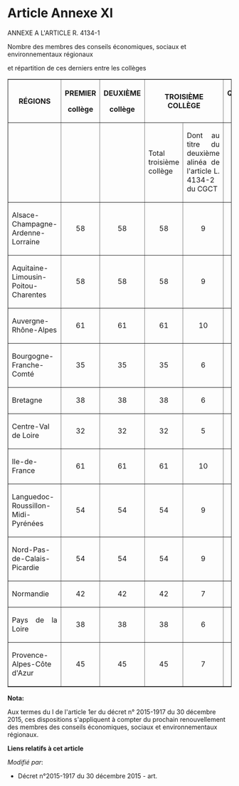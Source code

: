 # Article Annexe XI

ANNEXE A L'ARTICLE R. 4134-1

Nombre des membres des conseils économiques, sociaux et environnementaux régionaux

et répartition de ces derniers entre les collèges 

<table border="1">
  <tbody>
    <tr>
      <th>RÉGIONS 

</th>
      <th>

PREMIER 

collège 

</th>
      <th>

DEUXIÈME 

collège 

</th>
      <th colspan="2">

TROISIÈME COLLÈGE 

</th>
      <th>

QUATRIÈME 

collège 

</th>
      <th>

TOTAL 

</th>
    </tr>
    <tr>
      <td align="left" valign="middle"> </td>
      <td align="left" valign="middle"> </td>
      <td align="left" valign="middle"> </td>
      <td align="justify" valign="middle">

Total troisième collège 

</td>
      <td align="justify" valign="middle">

Dont au titre du deuxième alinéa de l'article L. 4134-2 du CGCT 

</td>
      <td align="left" valign="middle"> </td>
      <td align="left" valign="middle"> </td>
    </tr>
    <tr>
      <td align="justify" valign="middle">

Alsace-Champagne-Ardenne-Lorraine 

</td>
      <td align="center" valign="middle">

58 

</td>
      <td align="center" valign="middle">

58 

</td>
      <td align="center" valign="middle">

58 

</td>
      <td align="center" valign="middle">

9 

</td>
      <td align="center" valign="middle">

6 

</td>
      <td align="center" valign="middle">

180 

</td>
    </tr>
    <tr>
      <td align="justify" valign="middle">

Aquitaine-Limousin-Poitou-Charentes 

</td>
      <td align="center" valign="middle">

58 

</td>
      <td align="center" valign="middle">

58 

</td>
      <td align="center" valign="middle">

58 

</td>
      <td align="center" valign="middle">

9 

</td>
      <td align="center" valign="middle">

6 

</td>
      <td align="center" valign="middle">

180 

</td>
    </tr>
    <tr>
      <td align="justify" valign="middle">

Auvergne-Rhône-Alpes 

</td>
      <td align="center" valign="middle">

61 

</td>
      <td align="center" valign="middle">

61 

</td>
      <td align="center" valign="middle">

61 

</td>
      <td align="center" valign="middle">

10 

</td>
      <td align="center" valign="middle">

7 

</td>
      <td align="center" valign="middle">

190 

</td>
    </tr>
    <tr>
      <td align="justify" valign="middle">

Bourgogne-Franche-Comté 

</td>
      <td align="center" valign="middle">

35 

</td>
      <td align="center" valign="middle">

35 

</td>
      <td align="center" valign="middle">

35 

</td>
      <td align="center" valign="middle">

6 

</td>
      <td align="center" valign="middle">

5 

</td>
      <td align="center" valign="middle">

110 

</td>
    </tr>
    <tr>
      <td align="justify" valign="middle">

Bretagne 

</td>
      <td align="center" valign="middle">

38 

</td>
      <td align="center" valign="middle">

38 

</td>
      <td align="center" valign="middle">

38 

</td>
      <td align="center" valign="middle">

6 

</td>
      <td align="center" valign="middle">

6 

</td>
      <td align="center" valign="middle">

120 

</td>
    </tr>
    <tr>
      <td align="justify" valign="middle">

Centre-Val de Loire 

</td>
      <td align="center" valign="middle">

32 

</td>
      <td align="center" valign="middle">

32 

</td>
      <td align="center" valign="middle">

32 

</td>
      <td align="center" valign="middle">

5 

</td>
      <td align="center" valign="middle">

4 

</td>
      <td align="center" valign="middle">

100 

</td>
    </tr>
    <tr>
      <td align="justify" valign="middle">

Ile-de-France 

</td>
      <td align="center" valign="middle">

61 

</td>
      <td align="center" valign="middle">

61 

</td>
      <td align="center" valign="middle">

61 

</td>
      <td align="center" valign="middle">

10 

</td>
      <td align="center" valign="middle">

7 

</td>
      <td align="center" valign="middle">

190 

</td>
    </tr>
    <tr>
      <td align="justify" valign="middle">

Languedoc-Roussillon-Midi-Pyrénées 

</td>
      <td align="center" valign="middle">

54 

</td>
      <td align="center" valign="middle">

54 

</td>
      <td align="center" valign="middle">

54 

</td>
      <td align="center" valign="middle">

9 

</td>
      <td align="center" valign="middle">

8 

</td>
      <td align="center" valign="middle">

170 

</td>
    </tr>
    <tr>
      <td align="justify" valign="middle">

Nord-Pas-de-Calais-Picardie 

</td>
      <td align="center" valign="middle">

54 

</td>
      <td align="center" valign="middle">

54 

</td>
      <td align="center" valign="middle">

54 

</td>
      <td align="center" valign="middle">

9 

</td>
      <td align="center" valign="middle">

8 

</td>
      <td align="center" valign="middle">

170 

</td>
    </tr>
    <tr>
      <td align="justify" valign="middle">

Normandie 

</td>
      <td align="center" valign="middle">

42 

</td>
      <td align="center" valign="middle">

42 

</td>
      <td align="center" valign="middle">

42 

</td>
      <td align="center" valign="middle">

7 

</td>
      <td align="center" valign="middle">

4 

</td>
      <td align="center" valign="middle">

130 

</td>
    </tr>
    <tr>
      <td align="justify" valign="middle">

Pays de la Loire 

</td>
      <td align="center" valign="middle">

38 

</td>
      <td align="center" valign="middle">

38 

</td>
      <td align="center" valign="middle">

38 

</td>
      <td align="center" valign="middle">

6 

</td>
      <td align="center" valign="middle">

6 

</td>
      <td align="center" valign="middle">

120 

</td>
    </tr>
    <tr>
      <td align="justify" valign="middle">

Provence-Alpes-Côte d'Azur 

</td>
      <td align="center" valign="middle">

45 

</td>
      <td align="center" valign="middle">

45 

</td>
      <td align="center" valign="middle">

45 

</td>
      <td align="center" valign="middle">

7 

</td>
      <td align="center" valign="middle">

5 

</td>
      <td align="center" valign="middle">

140</td>
    </tr>
  </tbody>
</table>

**Nota:**

Aux termes du I de l'article 1er du décret n° 2015-1917 du 30 décembre 2015, ces dispositions s'appliquent à compter du
prochain renouvellement des membres des conseils économiques, sociaux et environnementaux régionaux.

**Liens relatifs à cet article**

_Modifié par_:

  - Décret n°2015-1917 du 30 décembre 2015 - art.
